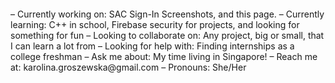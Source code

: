 <p align="center">
  <img src="">
</p>
– Currently working on: SAC Sign-In Screenshots, and this page.
– Currently learning: C++ in school, Firebase security for projects, and looking for something for fun
– Looking to collaborate on: Any project, big or small, that I can learn a lot from
– Looking for help with: Finding internships as a college freshman
– Ask me about: My time living in Singapore!
– Reach me at: karolina.groszewska@gmail.com
– Pronouns: She/Her
<!--
**KarolinaGroszewska/KarolinaGroszewska** is a ✨ _special_ ✨ repository because its `README.md` (this file) appears on your GitHub profile.

Here are some ideas to get you started:

- 🔭 I’m currently working on ...
- 🌱 I’m currently learning ...
- 👯 I’m looking to collaborate on ...
- 🤔 I’m looking for help with ...
- 💬 Ask me about ...
- 📫 How to reach me: ...
- 😄 Pronouns: ...
- ⚡ Fun fact: ...
-->
